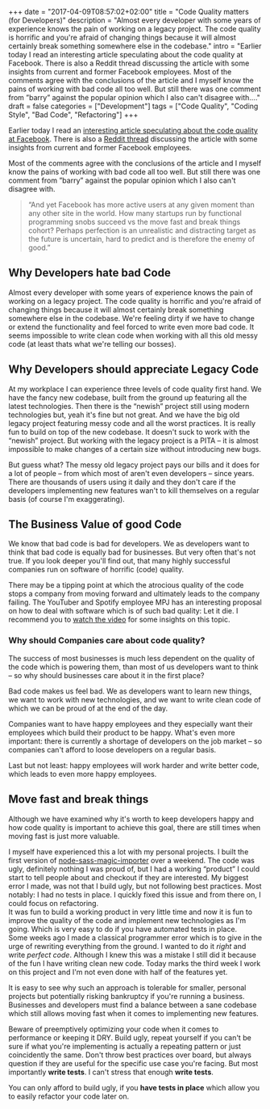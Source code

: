 +++
date = "2017-04-09T08:57:02+02:00"
title = "Code Quality matters (for Developers)"
description = "Almost every developer with some years of experience knows the pain of working on a legacy project. The code quality is horrific and you're afraid of changing things because it will almost certainly break something somewhere else in the codebase."
intro = "Earlier today I read an interesting article speculating about the code quality at Facebook. There is also a Reddit thread discussing the article with some insights from current and former Facebook employees. Most of the comments agree with the conclusions of the article and I myself know the pains of working with bad code all too well. But still there was one comment from ”barry” against the popular opinion which I also can't disagree with...."
draft = false
categories = ["Development"]
tags = ["Code Quality", "Coding Style", "Bad Code", "Refactoring"]
+++

Earlier today I read an [interesting article speculating about the code quality at Facebook](https://www.darkcoding.net/software/facebooks-code-quality-problem/). There is also a [Reddit thread](https://www.reddit.com/r/programming/comments/3r90iy/facebooks_code_quality_problem/) discussing the article with some insights from current and former Facebook employees.

Most of the comments agree with the conclusions of the article and I myself know the pains of working with bad code all too well. But still there was one comment from ”barry” against the popular opinion which I also can't disagree with.

> “And yet Facebook has more active users at any given moment than any other site in the world. How many startups run by functional programming snobs succeed vs the move fast and break things cohort? Perhaps perfection is an unrealistic and distracting target as the future is uncertain, hard to predict and is therefore the enemy of good.”

## Why Developers hate bad Code
Almost every developer with some years of experience knows the pain of working on a legacy project. The code quality is horrific and you're afraid of changing things because it will almost certainly break something somewhere else in the codebase. We're feeling dirty if we have to change or extend the functionality and feel forced to write even more bad code. It seems impossible to write clean code when working with all this old messy code (at least thats what we're telling our bosses).

## Why Developers should appreciate Legacy Code
At my workplace I can experience three levels of code quality first hand. We have the fancy new codebase, built from the ground up featuring all the latest technologies. Then there is the “newish” project still using modern technologies but, yeah it's fine but not great. And we have the big old legacy project featuring messy code and all the worst practices. It is really fun to build on top of the new codebase. It doesn't suck to work with the “newish” project. But working with the legacy project is a PITA – it is almost impossible to make changes of a certain size without introducing new bugs.

But guess what? The messy old legacy project pays our bills and it does for a lot of people – from which most of aren't even developers – since years. There are thousands of users using it daily and they don't care if the developers implementing new features wan't to kill themselves on a regular basis (of course I'm exaggerating).

## The Business Value of good Code
We know that bad code is bad for developers. We as developers want to think that bad code is equally bad for businesses. But very often that's not true. If you look deeper you'll find out, that many highly successful companies run on software of horrific (code) quality.

There may be a tipping point at which the atrocious quality of the code stops a company from moving forward and ultimately leads to the company failing. The YouTuber and Spotify employee MPJ has an interesting proposal on how to deal with software which is of such bad quality: Let it die. I recommend you to [watch the video](https://www.youtube.com/watch?v=M6_a2wBK-yc) for some insights on this topic.

### Why should Companies care about code quality?
The success of most businesses is much less dependent on the quality of the code which is powering them, than most of us developers want to think – so why should businesses care about it in the first place?

Bad code makes us feel bad. We as developers want to learn new things, we want to work with new technologies, and we want to write clean code of which we can be proud of at the end of the day.

Companies want to have happy employees and they especially want their employees which build their product to be happy. What's even more important: there is currently a shortage of developers on the job market – so companies can't afford to loose developers on a regular basis.

Last but not least: happy employees will work harder and write better code, which leads to even more happy employees.

## Move fast and break things
Although we have examined why it's worth to keep developers happy and how code quality is important to achieve this goal, there are still times when moving fast is just more valuable.

I myself have experienced this a lot with my personal projects. I built the first version of [node-sass-magic-importer](https://github.com/maoberlehner/node-sass-magic-importer) over a weekend. The code was ugly, definitely nothing I was proud of, but I had a working “product” I could start to tell people about and checkout if they are interested. My biggest error I made, was not that I build ugly, but not following best practices. Most notably: I had no tests in place. I quickly fixed this issue and from there on, I could focus on refactoring.  
It was fun to build a working product in very little time and now it is fun to improve the quality of the code and implement new technologies as I'm going. Which is very easy to do if you have automated tests in place.  
Some weeks ago I made a classical programmer error which is to give in the urge of rewriting everything from the ground. I wanted to do it *right* and write *perfect code*. Although I knew this was a mistake I still did it because of the fun I have writing clean new code. Today marks the third week I work on this project and I'm not even done with half of the features yet.

It is easy to see why such an approach is tolerable for smaller, personal projects but potentially risking bankruptcy if you're running a business.  
Businesses and developers must find a balance between a sane codebase which still allows moving fast when it comes to implementing new features.

Beware of preemptively optimizing your code when it comes to performance or keeping it DRY. Build ugly, repeat yourself if you can't be sure if what you're implementing is actually a repeating pattern or just coincidently the same. Don't throw best practices over board, but always question if they are useful for the specific use case you're facing. But most importantly **write tests**. I can't stress that enough **write tests**.

You can only afford to build ugly, if you **have tests in place** which allow you to easily refactor your code later on.
